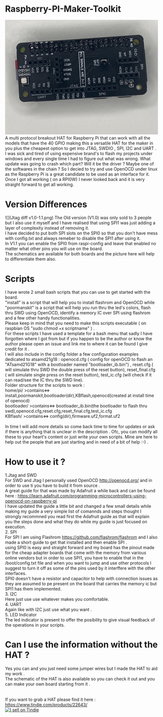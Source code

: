# Raspberry-PI-Maker-Toolkit
![](pic_rpi_jtag.jpg)
A multi protocol breakout HAT for Raspberry Pi that can work with all the models that have the 40 GPIO making this a versatile HAT for the maker in you plus the cheapest option to get into JTAG, SWDIO , SPI, I2C and UART .<br/>
 I was sick and tired of using expensive brand's to flash my projects under windows and every single time I had to figure out what was wrong. What update was going to crash which part? Will it be the driver ? Maybe one of the softwares in the chain ? So I decied to try and use OpenOCD under linux as the Raspberry Pi is a great candidate to be used as an interface for it. Once I got all working ( on a RPI0W) I never looked back and it is very straight forward to get all working. </br>
 
 # Version Differences
 ![](Jtag diff v1.0-1.1.png)
 The Old version (V1.0) was only sold to 3 people but I also use it myself and I have realised that using SPI1 was just adding a layer of complexity instead of removing it.<br/>
 I have decided to put both SPI slots on the SPI0 so that you don't have mess with config.txt and always remeber to disable the SPI1 after using it. <br/>
 In V1.1 you can enable the SPI0 from raspi-config and leave that enabled no matter what other pins you will use on the board. <br/>
 The schematics are available for both boards and the picture here will help to differentiate them also.<br/>
 
 # Scripts 
 
 I have wrote 2 small bash scripts that you can use to get started with the board. <br/>
 "install" is a script that will help you to install flashrom and OpenOCD while "poormanskit" is a script that will help you run thru the led's colors, flash thru SWD using OpenOCD, identify a memory IC over SPI using flashrom and a few other handy functionalities.<br/>
 Please keep in mind that you need to make this scripts executable ( on raspbian OS "sudo chmod +x scriptname" ) . <br/>
 For these scripts I have used a template for a bash menu that sadly I have forgotten where I got from but if you happen to be the author or know the author please open an issue and link me to where it can be found I give credit for it .<br/>
 I will also include in the config folder a few configuration examples dedicated to atsamd21g18 : openocd.cfg ( config for openOCD to flash an "ATsamd21G18" with a bootloader named "bootloader_ib.bin") , reset.cfg ( will simulate thru SWD the double press of the reset button), reset_final.cfg ( will simulate single press on the reset button), test_ic.cfg (will check if it can read/see the IC thru the SWD line).<br/>
 Folder structure for the scripts to work : <br/>
 home/pi/ >contains<=> install,poormanskit,bootloader(dir),KBflash,openocd(created at install time of openocd) <br/>
 bootloader/ >contains<=> bootloader_ib.bin(the bootloader to flash thru swd),openocd.cfg,reset.cfg,reset_final.cfg,test_ic.cfg <br/>
 KBflash/ >contains<=> config(dir),firmware.uf2,format.uf2 <br/>
 <br/>
 In time I will add more details so come back time to time for updates or ask if there is anything that is unclear in the description .
 Ofc, you can modify all these to your heart's content or just write your own scripts. Mine are here to help out the people that are just starting and in need of a bit of help :-) . <br/>
 

 
 # How to use it ?
 
 1.Jtag and SWD</br>
 For SWD and Jtag I personally used OpenOCD http://openocd.org/ and in order to use ti you have to build it from source . </br>
 A great guide for that was made by Adafruit a while back and can be found here : https://learn.adafruit.com/programming-microcontrollers-using-openocd-on-raspberry-pi </br>
 I have updated the guide a little bit and changed a few small details while making my guide a very simple list of comannds and steps thought I strongly recommned you read first the Adafruit guide as that will explain you the steps done and what they do while my guide is just focused on execution. </br>
 2. SPI</br>
 For SPI I am using Flashrom https://github.com/flashrom/flashrom and I also made a short guide to get that installed and then enable SPI . </br>
 using SPI0 is easy and straight forward and my board has the pinout made for the cheap adapter boards that come with the memory from various online vendors but in order to use SPI1, you have to enable that in the /boot/config.txt file and when you want to jump and use other protocols I suggest to turn it off as some of the pins used by it interffere with the other interfaces. </br>
 SPI0 doesn't have a resistor and capacitor to help with connection issues as they are assumed to pe present on the board that carries the memory ic but SPI1 has them implemented. </br>
 3. I2C </br>
 Here just use use whatever makes you comfortable.</br>
 4. UART </br>
 Again like with I2C just use what you want .</br>
 5. LED Indicator </br>
 The led indicator is present to offer the posibility to give visual feedback of the operations in your scripts. </br>
 
 # Can I use the information without the HAT ? 
 Yes you can and you just need some jumper wires but I made the HAT to aid my work . </br>
 The schematic of the HAT is also available so you can check it out and you can make your own board starting from it .</br>
 </br>
 </br>
 If you want to grab a HAT please find it here : https://www.tindie.com/products/22643/ </br>
 <a href="https://www.tindie.com/stores/mikepdiy/?ref=offsite_badges&utm_source=sellers_mikepdiy&utm_medium=badges&utm_campaign=badge_large"><img src="https://d2ss6ovg47m0r5.cloudfront.net/badges/tindie-larges.png" alt="I sell on Tindie" width="200" height="104"></a>
 

